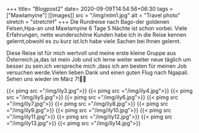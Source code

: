 +++
title= "Blogpost2"
date= 2020-09-09T14:54:56+06:30
tags  = ["Mawlamyine"]
[[images]]
  src  = "/img/mlm1.jpg"
  alt  = "Travel photo"
  stretch = "stretchH"
+++
Die Rundreise nach Bago-der goldenen Felsen,Hpa-an und Mawlamyine 6 Tage 5 Nächte ist schon vorbei. Viele Erfahrungen, nette wunderschöne Kunden habe ich in die Reise kennen gelernt,obwohl es zu kurz ist.Ich habe viele Sachen bei Ihnen gelernt.
<!--more-->
Diese Reise ist für mich wertvoll und meine erste kleine Gruppe aus Österreich.ja,das ist mein Job und ich lerne weiter weiter neue täglich um besser zu sein.ich verspreche mich ,dass ich am besten für meinen Job versuchen werde.Vielen lieben Dank und einen guten Flug nach Ngapali. Sehen uns wieder im März 7!🥰🥰

{{< pimg src ="/img/ily3.jpg">}}
{{< pimg src ="/img/ily4.jpg">}}
{{< pimg src ="/img/ily5.jpg">}}
{{< pimg src ="/img/ily6.jpg">}}
{{< pimg src ="/img/ily7.jpg">}}
{{< pimg src ="/img/ily8.jpg">}}
{{< pimg src ="/img/ily9.jpg">}}
{{< pimg src ="/img/ily10.jpg">}}
{{< pimg src ="/img/ily11.jpg">}}
{{< pimg src ="/img/ily12.jpg">}}
{{< pimg src ="/img/ily13.jpg">}}
{{< pimg src ="/img/ily14.jpg">}}



